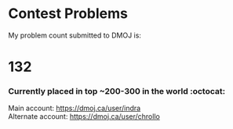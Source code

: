 # Contest Problems

My problem count submitted to DMOJ is:
# 132
### Currently placed in top ~200-300 in the world  :octocat:
Main account:
https://dmoj.ca/user/indra <br />
Alternate account:
https://dmoj.ca/user/chrollo
